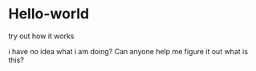 # Hello-world
try out how it works

i have no idea what i am doing?
Can anyone help me figure it out what is this?
